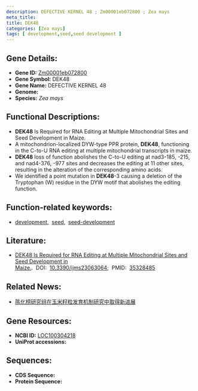 ```yaml
---
description: DEFECTIVE KERNEL 48 ; Zm00001eb072800 ; Zea mays
meta_title:
title: DEK48
categories: [Zea mays]
tags: [ development,seed,seed development ]
---
```


## Gene Details:
- **Gene ID:**	[Zm00001eb072800](https://www.maizegdb.org/gene_center/gene/Zm00001eb072800)
- **Gene Symbol:** DEK48
- **Gene Name:** DEFECTIVE KERNEL 48
- **Genome:** [](https://www.maizegdb.org/genome/assembly/)
- **Species:** *Zea mays*

## Functional Descriptions:
   - **DEK48** Is Required for RNA Editing at Multiple Mitochondrial Sites and Seed Development in Maize.
   - A mitochondrion-localized DYW-type PPR protein, **DEK48**, functioning in the C-to-U RNA editing at multiple mitochondrial transcripts in maize.
   - **DEK48** loss of function abolishes the C-to-U editing at nad3-185, -215, and nad4-376, -977 sites and decreases the editing at 11 other sites, resulting in the alteration of the corresponding amino acids.
   - We identified a point mutation in **DEK48**-3 causing a deletion of the Tryptophan (W) residue in the DYW motif that abolishes the editing function.

## Function-related keywords:
- [development](/tags/development/),&nbsp;&nbsp;[seed](/tags/seed/),&nbsp;&nbsp;[seed-development](/tags/seed-development/)

## Literature:
   - [DEK48 Is Required for RNA Editing at Multiple Mitochondrial Sites and Seed Development in Maize.]( https://www.mdpi.com/1422-0067/23/6/3064).&nbsp;&nbsp;DOI:&nbsp;&nbsp;[10.3390/ijms23063064](https://www.mdpi.com/1422-0067/23/6/3064);&nbsp;&nbsp;PMID:&nbsp;&nbsp;[35328485](https://pubmed.ncbi.nlm.nih.gov/35328485/)

## Related News:
   - [陈化榜研究组在玉米籽粒发育机制研究中取得新进展](https://mp.weixin.qq.com/s?__biz=MzIyOTY2NDYyNQ==&mid=2247586260&idx=4&sn=bbfc6091aeba23e7efc9ad528dcdda5e&chksm=dafcf99026cca538a3f9193927cff46ee354181523c2b12cfe97ae7a07c6aef87b7ef0ca92f3&scene=27#wechat_redirect)

## Gene Resources:
- **NCBI ID:** [LOC100304218](https://www.ncbi.nlm.nih.gov/gene/?term=LOC100304218)
- **UniProt accessions:** [](https://www.uniprot.org/uniprotkb//entry)



## Sequences:
- **CDS Sequence:**
- **Protein Sequence:**
